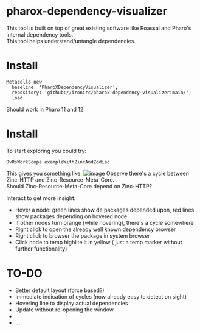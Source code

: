 # pharox-dependency-visualizer
This tool is built on top of great existing software like Roassal and Pharo's internal dependency tools.  
This tool helps understand/untangle dependencies.

# Install
```Smalltalk
Metacello new
  baseline: 'PharoXDependencyVisualizer';
  repository: 'github://ironirc/pharox-dependency-visualizer:main/';
  load.
```
Should work in Pharo 11 and 12  

# Install
To start exploring you could try:
```Smalltalk
DvRsWorkScope exampleWithZincAndZodiac
```

This gives you something like:
![image](https://github.com/user-attachments/assets/0f7861e1-96b2-41de-8aa4-3130ca8e6b65)
Observe there's a cycle between Zinc-HTTP and Zinc-Resource-Meta-Core.  
Should Zinc-Resource-Meta-Core depend on Zinc-HTTP?  

Interact to get more insight:
- Hover a node: green lines show de packages depended upon, red lines show packages depending on hovered node
- If other nodes turn orange (while hovering), there's a cycle somewhere
- Right click to open the already well known dependency browser
- Right click to browser the package in system browser
- Click node to temp highlite it in yellow ( just a temp marker without further functionality)

# TO-DO
- Better default layout (force based?)
- Immediate indication of cycles (now already easy to detect on sight)
- Hovering line to display actual dependencies
- Update without re-opening the window
- 
- ...
